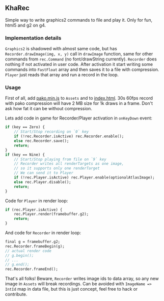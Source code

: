 ## KhaRec

Simple way to write graphics2 commands to file and play it.
Only for fun, html5 and g2 on g4.

### Implementation details

`Graphics2` is shadowed with almost same code, but has `Recorder.drawImage(img, x, y)` call in `drawImage` function, same for other commands from `rec.Command` (no font/drawString currently). `Recorder` does nothing if not activated in user code. After activation it start writing some commands into `FastFloat` array and then saves it to a file with compression. `Player` just reads that array and run a record in the loop.

### Usage

First of all, add [pako.min.js](https://raw.githubusercontent.com/hamaluik/haxe-pako/master/libs/pako.min.js) to `Assets` and to [index.html](https://github.com/Kode/Kha/wiki/HTML5#custom-indexhtml-and-js-libraries). 30s 60fps record with pako compression will have 2 MB size for 1k draws in a frame. Don't ask how fat it can be without compression.

Lets add code in game for Recorder/Player activation in `onKeyDown` event:
```haxe
if (key == Zero) {
	// Start/Stop recording on `0` key
	if (!rec.Recorder.isActive) rec.Recorder.enable();
	else rec.Recorder.save();
	return;
}
if (key == Nine) {
	// Start/Stop playing from file on `9` key
	// Recorder writes all renderTargets as one image,
	// so it supports only one renderTarget
	// We can send it to Player
	if (!rec.Player.isActive) rec.Player.enable(optionalAtlasImage);
	else rec.Player.disable();
	return;
}
```
Code for `Player` in render loop:
```haxe
if (rec.Player.isActive) {
	rec.Player.render(framebuffer.g2);
	return;
}
```
And code for `Recorder` in render loop:
```haxe
final g = framebuffer.g2;
rec.Recorder.frameBegin(g);
// actual render code
// g.begin();
// ...
// g.end();
rec.Recorder.frameEnd();
```
That's all folks! Beware, `Recorder` writes image ids to data array, so any new image in `Assets` will break recordings. Can be avoided with `ImageName => IntId` map in data file, but this is just concept, feel free to hack or contribute.

